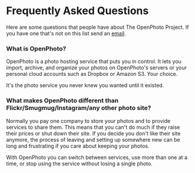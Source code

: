 Frequently Asked Questions
=======================

Here are some questions that people have about The OpenPhoto Project. If you have one that's not on this list send an <a href="mailto:openphoto@googlegroups.com">email</a>.

### What is OpenPhoto?
OpenPhoto is a photo hosting service that puts you in control. It lets you import, archive, and organize your photos on OpenPhoto's servers or your personal cloud accounts such as Dropbox or Amazon S3. Your choice.

It's the photo service you never knew you wanted until it existed.

### What makes OpenPhoto different than Flickr/Smugmug/Instagram/any other photo site?
Normally you pay one company to store your photos and to provide services to share them. This means that you can't do much if they raise their prices or shut down their site. If you decide you don't like their site anymore, the process of leaving and setting up somewhere new can be long and frustrating if you care about keeping your photos.

With OpenPhoto you can switch between services, use more than one at a time, or stop using the service without losing a single photo.

